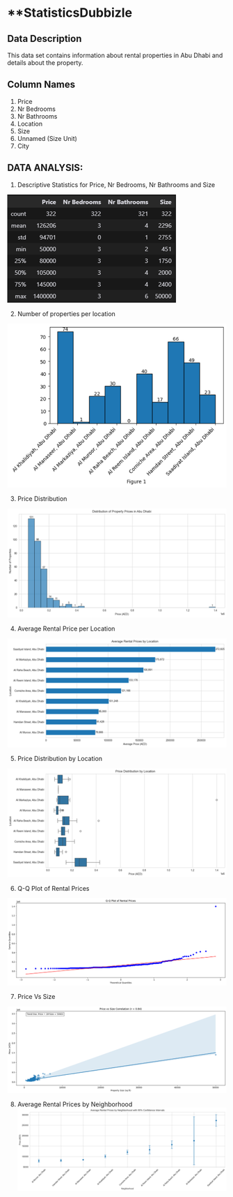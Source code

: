 # **StatisticsDubbizle

## Data Description
This data set contains information about rental properties in Abu Dhabi and details about the property.

## Column Names
1. Price
2. Nr Bedrooms 
3. Nr Bathrooms
4. Location
5. Size
6. Unnamed (Size Unit)
7. City


## DATA ANALYSIS:

1. Descriptive Statistics for Price, Nr Bedrooms, Nr Bathrooms and Size

![Table 1](Describe.png)

2. Number of properties per location

![Fig 1](LocationCount.png)

3. Price Distribution

![Fig 2](priceData.png)

4. Average Rental Price per Location

![Fig 3](AverageRentalPriceByLocation.png)

5. Price Distribution by Location

![Fig 4](PriceDistributionByLocation.png)

6. Q-Q Plot of Rental Prices

![Fig 5](Q-QPlotOfRentals.png)

7. Price Vs Size

![Fig 6](PriceVsSizeCorrelation.png)

8. Average Rental Prices by Neighborhood
![Fig 7](AverageRentalPricesByNeighborhood.png)